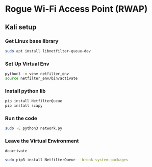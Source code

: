 # Rogue Wi-Fi Access Point (RWAP)

## Kali setup

### Get Linux base library
```bash
sudo apt install libnetfilter-queue-dev
```
### Set Up Virtual Env
```bash
python3 -m venv netfilter_env
source netfilter_env/bin/activate
```
### Install python lib
```bash
pip install NetfilterQueue
pip install scapy
```

### Run the code
```bash
sudo -E python3 network.py
```

### Leave the Virtual Environment
```bash
deactivate
```

```bash
sudo pip3 install NetfilterQueue --break-system-packages
```
